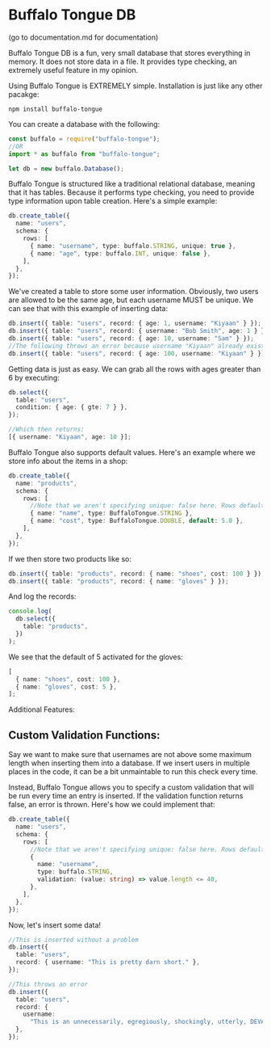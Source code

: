 # Buffalo Tongue DB

(go to documentation.md for documentation)

Buffalo Tongue DB is a fun, very small database that stores everything in memory. It does not store data in a file.
It provides type checking, an extremely useful feature in my opinion.

Using Buffalo Tongue is EXTREMELY simple. Installation is just like any other pacakge:

```
npm install buffalo-tongue
```

You can create a database with the following:

```typescript
const buffalo = require("buffalo-tongue");
//OR
import * as buffalo from "buffalo-tongue";

let db = new buffalo.Database();
```

Buffalo Tongue is structured like a traditional relational database, meaning that it has tables. Because it performs type checking,
you need to provide type information upon table creation. Here's a simple example:

```typescript
db.create_table({
  name: "users",
  schema: {
    rows: [
      { name: "username", type: buffalo.STRING, unique: true },
      { name: "age", type: buffalo.INT, unique: false },
    ],
  },
});
```

We've created a table to store some user information. Obviously, two users are allowed to be the same age, but each username MUST be unique.
We can see that with this example of inserting data:

```typescript
db.insert({ table: "users", record: { age: 1, username: "Kiyaan" } });
db.insert({ table: "users", record: { username: "Bob Smith", age: 1 } }); //Runs fine because age was not a unique column
db.insert({ table: "users", record: { age: 10, username: "Sam" } });
//The following throws an error because username "Kiyaan" already exists. For the rest of the demo, assume that we did not run this.
db.insert({ table: "users", record: { age: 100, username: "Kiyaan" } });
```

Getting data is just as easy. We can grab all the rows with ages greater than 6 by executing:

```typescript
db.select({
  table: "users",
  condition: { age: { gte: 7 } },
});

//Which then returns:
[{ username: "Kiyaan", age: 10 }];
```

Buffalo Tongue also supports default values. Here's an example where we store info about the items in a shop:

```typescript
db.create_table({
  name: "products",
  schema: {
    rows: [
      //Note that we aren't specifying unique: false here. Rows default to not being unique
      { name: "name", type: BuffaloTongue.STRING },
      { name: "cost", type: BuffaloTongue.DOUBLE, default: 5.0 },
    ],
  },
});
```

If we then store two products like so:

```typescript
db.insert({ table: "products", record: { name: "shoes", cost: 100 } });
db.insert({ table: "products", record: { name: "gloves" } });
```

And log the records:

```typescript
console.log(
  db.select({
    table: "products",
  })
);
```

We see that the default of 5 activated for the gloves:

```typescript
[
  { name: "shoes", cost: 100 },
  { name: "gloves", cost: 5 },
];
```

Additional Features:

## Custom Validation Functions:

Say we want to make sure that usernames are not above some maximum length when inserting them into a database.
If we insert users in multiple places in the code, it can be a bit unmaintable to run this check every time.

Instead, Buffalo Tongue allows you to specify a custom validation that will be run every time an entry is inserted.
If the validation function returns false, an error is thrown.
Here's how we could implement that:

```typescript
db.create_table({
  name: "users",
  schema: {
    rows: [
      //Note that we aren't specifying unique: false here. Rows default to not being unique
      {
        name: "username",
        type: buffalo.STRING,
        validation: (value: string) => value.length <= 40,
      },
    ],
  },
});
```

Now, let's insert some data!

```typescript
//This is inserted without a problem
db.insert({
  table: "users",
  record: { username: "This is pretty darn short." },
});

//This throws an error
db.insert({
  table: "users",
  record: {
    username:
      "This is an unnecessarily, egregiously, shockingly, utterly, DEVASTATINGLY long username. Seriously, you really can't let this happen.",
  },
});
```
